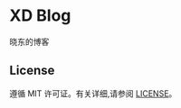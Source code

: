 # XD Blog

晓东的博客

## License

遵循 MIT 许可证。有关详细,请参阅 [LICENSE](https://github.com/lzxiaodong11/lzxiaodong11.github.io/blob/master/LICENSE)。

